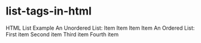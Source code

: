 # list-tags-in-html
 HTML List Example An Unordered List:      Item     Item     Item     Item  An Ordered List:      First item     Second item     Third item     Fourth item
